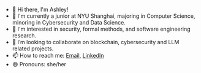 

<!--
**ash-jyc/ash-jyc** is a ✨ _special_ ✨ repository because its `README.md` (this file) appears on your GitHub profile.

Here are some ideas to get you started:
-->
- 👋 Hi there, I'm Ashley!
- 📖 I'm currently a junior at NYU Shanghai, majoring in Computer Science, minoring in Cybersecurity and Data Science.
- 🧐 I'm interested in security, formal methods, and software engineering research.
- 👯 I’m looking to collaborate on blockchain, cybersecurity and LLM related projects.
- 📫 How to reach me: [Email](mailto:ashley.chen@nyu.edu), [LinkedIn](https://linkedin.com/in/ashleyjychen)
- 😄 Pronouns: she/her
